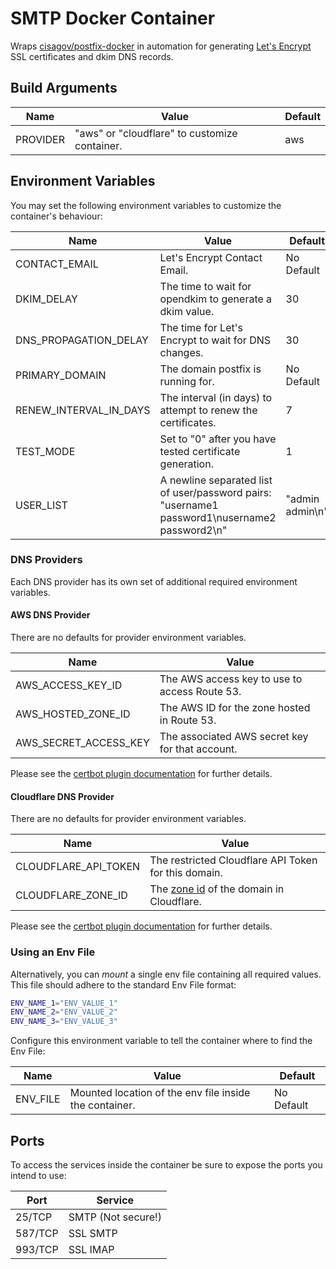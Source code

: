# SMTP Docker Container

Wraps [cisagov/postfix-docker](https://github.com/cisagov/postfix-docker) in automation for generating [Let's Encrypt](https://letsencrypt.org/) SSL certificates and dkim DNS records.

## Build Arguments

| Name     | Value                                         | Default |
|----------|-----------------------------------------------|---------|
| PROVIDER | "aws" or "cloudflare" to customize container. | aws     |

## Environment Variables

You may set the following environment variables to customize the container's behaviour:

| Name                   | Value                                                                                              | Default         |
|------------------------|----------------------------------------------------------------------------------------------------|-----------------|
| CONTACT_EMAIL          | Let's Encrypt Contact Email.                                                                       | No Default      |
| DKIM_DELAY             | The time to wait for opendkim to generate a dkim value.                                            | 30              |
| DNS_PROPAGATION_DELAY  | The time for Let's Encrypt to wait for DNS changes.                                                | 30              |
| PRIMARY_DOMAIN         | The domain postfix is running for.                                                                 | No Default      |
| RENEW_INTERVAL_IN_DAYS | The interval (in days) to attempt to renew the certificates.                                       | 7               |
| TEST_MODE              | Set to "0" after you have tested certificate generation.                                           | 1               |
| USER_LIST              | A newline separated list of user/password pairs:<br />"username1 password1\nusername2 password2\n" | "admin admin\n" |

### DNS Providers

Each DNS provider has its own set of additional required environment variables.

#### AWS DNS Provider

There are no defaults for provider environment variables.

| Name                  | Value                                           |
|-----------------------|-------------------------------------------------|
| AWS_ACCESS_KEY_ID     | The AWS access key to use to access Route 53.   |
| AWS_HOSTED_ZONE_ID    | The AWS ID for the zone hosted in Route 53.     |
| AWS_SECRET_ACCESS_KEY | The associated AWS secret key for that account. |

Please see the [certbot plugin documentation](https://certbot-dns-route53.readthedocs.io/en/stable/) for further details.

#### Cloudflare DNS Provider

There are no defaults for provider environment variables.

| Name                 | Value                                                                                                                       |
|----------------------|-----------------------------------------------------------------------------------------------------------------------------|
| CLOUDFLARE_API_TOKEN | The restricted Cloudflare API Token for this domain.                                                                        |
| CLOUDFLARE_ZONE_ID   | The [zone id](https://developers.cloudflare.com/fundamentals/setup/find-account-and-zone-ids/) of the domain in Cloudflare. |

Please see the [certbot plugin documentation](https://certbot-dns-cloudflare.readthedocs.io/en/stable/) for further details.

### Using an Env File

Alternatively, you can *mount* a single env file containing all required values.
This file should adhere to the standard Env File format:
```bash
ENV_NAME_1="ENV_VALUE_1"
ENV_NAME_2="ENV_VALUE_2"
ENV_NAME_3="ENV_VALUE_3"
```

Configure this environment variable to tell the container where to find the Env File:

| Name     | Value                                                  | Default    |
|----------|--------------------------------------------------------|------------|
| ENV_FILE | Mounted location of the env file inside the container. | No Default |

## Ports

To access the services inside the container be sure to expose the ports you intend to use:

| Port    | Service            |
|---------|--------------------|
| 25/TCP  | SMTP (Not secure!) |
| 587/TCP | SSL SMTP           |
| 993/TCP | SSL IMAP           |
